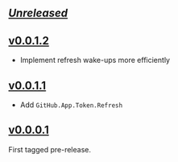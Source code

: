 ## [_Unreleased_](https://github.com/freckle/github-app-token/compare/v0.0.1.2...main)

## [v0.0.1.2](https://github.com/freckle/github-app-token/compare/v0.0.1.1...v0.0.1.2)

- Implement refresh wake-ups more efficiently

## [v0.0.1.1](https://github.com/freckle/github-app-token/compare/v0.0.0.1...v0.0.1.1)

- Add `GitHub.App.Token.Refresh`

## [v0.0.0.1](https://github.com/freckle/github-app-token/tree/v0.0.0.1)

First tagged pre-release.
